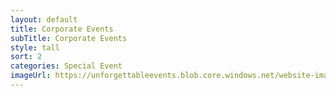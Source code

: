 ```yaml
---
layout: default
title: Corporate Events
subTitle: Corporate Events
style: tall
sort: 2
categories: Special Event
imageUrl: https://unforgettableevents.blob.core.windows.net/website-images/services/special-events.jpg
---
```

